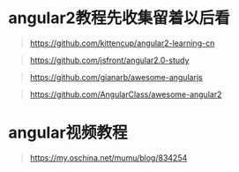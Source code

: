 # angular2教程先收集留着以后看
>https://github.com/kittencup/angular2-learning-cn

>https://github.com/jsfront/angular2.0-study

>https://github.com/gianarb/awesome-angularjs

>https://github.com/AngularClass/awesome-angular2
# angular视频教程
>https://my.oschina.net/mumu/blog/834254
